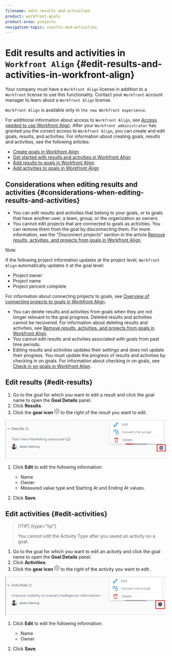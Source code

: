 ```yaml
---
filename: edit-results-and-activities
product: workfront-goals
product-area: projects
navigation-topic: results-and-activities
---
```





# Edit results and activities in  `Workfront Align` {#edit-results-and-activities-in-workfront-align}


Your company must have a `Workfront Align` license in addition to a `Workfront` license to use this functionality. Contact your `Workfront` account manager to learn about a `Workfront Align` license. 


`Workfront Align` is available only in `the new Workfront experience`. 


For additional information about access to `Workfront Align`, see [Access needed to use Workfront Align](access-needed-for-wf-align.md).
After your `Workfront administrator` has granted you the correct access to `Workfront Align`, you can create and edit goals, results, and activities.&nbsp;For information about creating goals, results and activities, see the following articles:



* [Create goals in Workfront Align](create-goals.md) 
* [Get started with results and activities in Workfront Align](get-started-with-results-and-activities.md) 
* [Add results to goals in Workfront Align](add-results-to-goals.md) 
* [Add activities to goals in Workfront Align](add-activities-to-goals.md) 




## Considerations when editing results and activities {#considerations-when-editing-results-and-activities}




* You can edit results and activities that belong to your goals, or to goals that have another user, a team, group, or the organization as owners.
*  You cannot edit projects that are connected to goals as activities. You can remove them from the goal by disconnecting them. For more information, see the "Disconnect projects"&nbsp;section in the article [Remove results, activities, and projects from goals in Workfront Align](remove-results-activities-from-goals.md). 


  >[!NOTE]
  >
  >If the following project information updates at the project level, `Workfront Align` automatically updates it at the goal level:
  >
  >    
  >    
  >    * Project owner
  >    * Project name
  >    *  Project percent complete
  >    
  >    
  >For information about connecting projects to goals, see [Overview of connecting projects to goals in Workfront Align](connect-projects-to-goals-overview.md).




* You can delete results and activities from goals when they are not longer relevant to the goal progress. Deleted results and activities cannot be recovered. For information about deleting results and activities, see [Remove results, activities, and projects from goals in Workfront Align](remove-results-activities-from-goals.md).
* You cannot edit results and activities associated with goals from past time periods. 
* Editing results and activities updates their settings and does not update their progress. You must update the progress of results and activities by checking in on goals. For information about checking in on goals, see [Check in on goals in Workfront Align](check-in-goals.md). 




## Edit results  {#edit-results}




1. Go to the goal for which you want to edit a result and click the goal name to open the **Goal&nbsp;Details** panel.
1.  Click **Results**.
1.  Click the **gear icon** ![](assets/settings-gear-icon.png) to the right of the result you want to edit.


   ![](assets/results-gear-icon-options-600x145.png)



1.  Click **Edit** to edit the following information:

    
    
    * Name
    * Owner
    * Measured value type and Starting At and Ending At values.
    
    

1. Click **Save**. 




## Edit activities {#edit-activities}



>[!TIP] {type="tip"}
>
>You cannot edit the&nbsp;Activity Type after you saved an activity on a goal.





1. Go to the goal for which you want to edit an activity and click the goal name to open the **Goal&nbsp;Details** panel.
1.  Click **Activities**.
1.  Click the **gear icon** ![](assets/settings-gear-icon.png) to the right of the activity you want to edit . 


   ![](assets/activities-gear-icon-options-600x144.png)



1.  Click **Edit** to edit the following information:

    
    
    * Name
    * Owner
    
    

1. Click **Save**.


